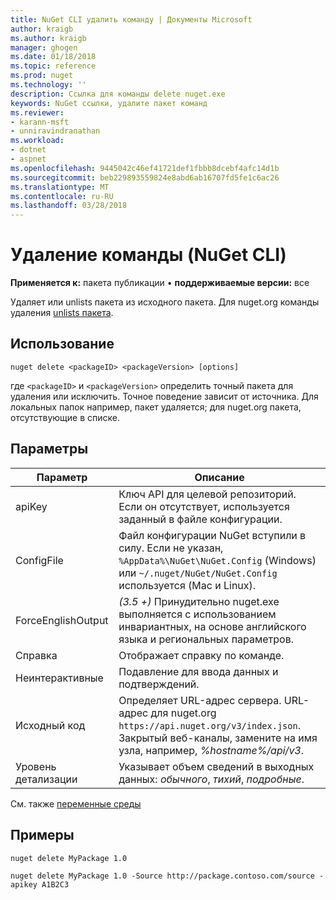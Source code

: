 ```yaml
---
title: NuGet CLI удалить команду | Документы Microsoft
author: kraigb
ms.author: kraigb
manager: ghogen
ms.date: 01/18/2018
ms.topic: reference
ms.prod: nuget
ms.technology: ''
description: Ссылка для команды delete nuget.exe
keywords: NuGet ссылки, удалите пакет команд
ms.reviewer:
- karann-msft
- unniravindranathan
ms.workload:
- dotnet
- aspnet
ms.openlocfilehash: 9445042c46ef41721def1fbbb8dcebf4afc14d1b
ms.sourcegitcommit: beb229893559824e8abd6ab16707fd5fe1c6ac26
ms.translationtype: MT
ms.contentlocale: ru-RU
ms.lasthandoff: 03/28/2018
---
```

# <a name="delete-command-nuget-cli"></a>Удаление команды (NuGet CLI)

**Применяется к:** пакета публикации &bullet; **поддерживаемые версии:** все

Удаляет или unlists пакета из исходного пакета. Для nuget.org команды удаления [unlists пакета](../policies/deleting-packages.md).

## <a name="usage"></a>Использование

```cli
nuget delete <packageID> <packageVersion> [options]
```

где `<packageID>` и `<packageVersion>` определить точный пакета для удаления или исключить. Точное поведение зависит от источника. Для локальных папок например, пакет удаляется; для nuget.org пакета, отсутствующие в списке.

## <a name="options"></a>Параметры

| Параметр | Описание |
| --- | --- |
| apiKey | Ключ API для целевой репозиторий. Если он отсутствует, используется заданный в файле конфигурации. |
| ConfigFile | Файл конфигурации NuGet вступили в силу. Если не указан, `%AppData%\NuGet\NuGet.Config` (Windows) или `~/.nuget/NuGet/NuGet.Config` используется (Mac и Linux).|
| ForceEnglishOutput | *(3.5 +)*  Принудительно nuget.exe выполняется с использованием инвариантных, на основе английского языка и региональных параметров. |
| Справка | Отображает справку по команде. |
| Неинтерактивные | Подавление для ввода данных и подтверждений. |
| Исходный код | Определяет URL-адрес сервера. URL-адрес для nuget.org `https://api.nuget.org/v3/index.json`. Закрытый веб-каналы, замените на имя узла, например, *%hostname%/api/v3*. |
| Уровень детализации | Указывает объем сведений в выходных данных: *обычного*, *тихий*, *подробные*. |

См. также [переменные среды](cli-ref-environment-variables.md)

## <a name="examples"></a>Примеры

```cli
nuget delete MyPackage 1.0

nuget delete MyPackage 1.0 -Source http://package.contoso.com/source -apikey A1B2C3
```
